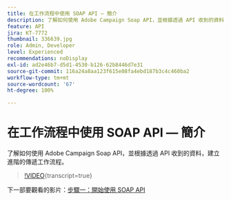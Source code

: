 ```yaml
---
title: 在工作流程中使用 SOAP API — 簡介
description: 了解如何使用 Adobe Campaign Soap API，並根據透過 API 收到的資料，建立進階的傳遞工作流程。
feature: API
jira: KT-7772
thumbnail: 336639.jpg
role: Admin, Developer
level: Experienced
recommendations: noDisplay
exl-id: ad2e46b7-d5d1-4530-b126-62b8446d7e31
source-git-commit: 116a24a8aa123f615e08fa4ebd187b3c4c460ba2
workflow-type: tm+mt
source-wordcount: '67'
ht-degree: 100%

---
```


# 在工作流程中使用 SOAP API — 簡介

了解如何使用 Adobe Campaign Soap API，並根據透過 API 收到的資料，建立進階的傳遞工作流程。

>[!VIDEO](https://video.tv.adobe.com/v/336639?quality=12&learn=on){transcript=true}

下一部要觀看的影片：[步驟一：開始使用 SOAP API](/help/tutorial-use-soap-apis/get-started-with-soap-apis.md)
